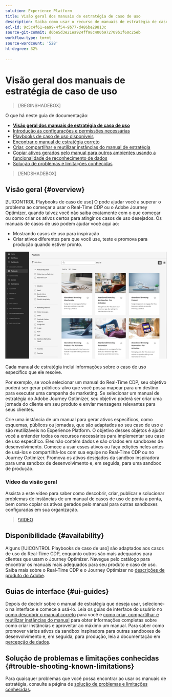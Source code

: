 ```yaml
---
solution: Experience Platform
title: Visão geral dos manuais de estratégia de caso de uso
description: Saiba como usar o recurso de manuais de estratégia de caso de uso na Experience Platform para começar a usar vários casos de uso de marketing
exl-id: 9c5c4f61-ea99-4f54-9b77-d486be29813c
source-git-commit: d6be5d3e21ea924ff98c400b972709b1f60c25eb
workflow-type: tm+mt
source-wordcount: '528'
ht-degree: 32%

---
```


# Visão geral dos manuais de estratégia de caso de uso

>[!BEGINSHADEBOX]

O que há neste guia de documentação:

* **[Visão geral dos manuais de estratégia de caso de uso](#overview)**
* [Introdução às configurações e permissões necessárias](/help/use-case-playbooks/playbooks/get-started.md)
* [Playbooks de caso de uso disponíveis](/help/use-case-playbooks/playbooks/playbooks-list.md)
* [Encontrar o manual de estratégia correto](/help/use-case-playbooks/playbooks/discover.md)
* [Criar, compartilhar e reutilizar instâncias do manual de estratégia](/help/use-case-playbooks/playbooks/create-share-reuse.md)
* [Copiar ativos gerados pelo manual para outros ambientes usando a funcionalidade de reconhecimento de dados](/help/use-case-playbooks/playbooks/data-awareness.md)
* [Solução de problemas e limitações conhecidas](troubleshooting.md)

>[!ENDSHADEBOX]

## Visão geral {#overview}

[!UICONTROL Playbooks de caso de uso] O pode ajudar você a superar o problema ao começar a usar o Real-Time CDP ou o Adobe Journey Optimizer, quando talvez você não saiba exatamente com o que começar ou como criar os ativos certos para atingir os casos de uso desejados. Os manuais de casos de uso podem ajudar você aqui ao:

* Mostrando casos de uso para inspiração
* Criar ativos diferentes para que você use, teste e promova para produção quando estiver pronto.

![Exibição de todos os manuais de estratégia](/help/use-case-playbooks/assets/playbooks/overview/playbooks-landing-page.png)
<!-- Replace this image with a current image -->

Cada manual de estratégia inclui informações sobre o caso de uso específico que ele resolve.

Por exemplo, se você selecionar um manual do Real-Time CDP, seu objetivo poderá ser gerar públicos-alvo que você possa mapear para um destino para executar uma campanha de marketing. Se selecionar um manual de estratégia do Adobe Journey Optimizer, seu objetivo poderá ser criar uma jornada do cliente em seu produto e enviar mensagens relevantes para seus clientes.

Crie uma instância de um manual para gerar ativos específicos, como esquemas, públicos ou jornadas, que são adaptados ao seu caso de uso e são reutilizáveis no Experience Platform. O objetivo desses objetos é ajudar você a entender todos os recursos necessários para implementar seu caso de uso específico. Eles não contêm dados e são criados em sandboxes de desenvolvimento. Comece a usar esses ativos ou faça edições neles antes de usá-los e compartilhá-los com sua equipe no Real-Time CDP ou no Journey Optimizer. Promova os ativos desejados da sandbox inspiradora para uma sandbox de desenvolvimento e, em seguida, para uma sandbox de produção.

### Vídeo da visão geral

Assista a este vídeo para saber como descobrir, criar, publicar e solucionar problemas de instâncias de um manual de casos de uso de ponta a ponta, bem como copiar os ativos gerados pelo manual para outras sandboxes configuradas em sua organização.

>[!VIDEO](https://video.tv.adobe.com/v/3427058/?learn=on)

## Disponibilidade {#availability}

Alguns [!UICONTROL Playbooks de caso de uso] são adaptados aos casos de uso do Real-Time CDP, enquanto outros são mais adequados para clientes que usam o Journey Optimizer. Navegue pelo catálogo para encontrar os manuais mais adequados para seu produto e caso de uso. Saiba mais sobre o Real-Time CDP e o Journey Optimizer no [descrições de produto do Adobe](https://helpx.adobe.com/legal/product-descriptions.html?lang=pt-BR).

## Guias de interface {#ui-guides}

Depois de decidir sobre o manual de estratégia que deseja usar, selecione-o na interface e comece a usá-lo. Leia os guias de interface do usuário no [como descobrir o manual correto](/help/use-case-playbooks/playbooks/discover.md) para você e [como criar, compartilhar e reutilizar instâncias do manual](/help/use-case-playbooks/playbooks/create-share-reuse.md) para obter informações completas sobre como criar instâncias e aproveitar ao máximo um manual. Para saber como promover vários ativos da sandbox inspiradora para outras sandboxes de desenvolvimento e, em seguida, para produção, leia a documentação em [percepção de dados](/help/use-case-playbooks/playbooks/data-awareness.md).

## Solução de problemas e limitações conhecidas {#trouble-shooting-known-limitations}

Para quaisquer problemas que você possa encontrar ao usar os manuais de estratégia, consulte a página de [solução de problemas e limitações conhecidas](/help/use-case-playbooks/playbooks/troubleshooting.md).
